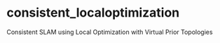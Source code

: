 # consistent_localoptimization
Consistent SLAM using Local Optimization with Virtual Prior Topologies
